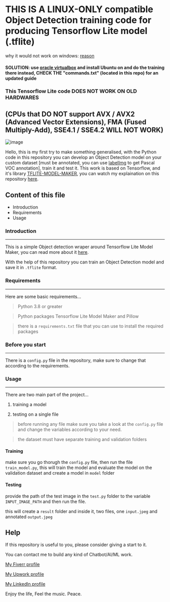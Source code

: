  # THIS IS A LINUX-ONLY compatible Object Detection training code for producing Tensorflow Lite model (.tflite)
 why it would not work on windows: [reason](https://github.com/google-research/google-research/issues/779)
 #### SOLUTION: use [oracle virtualbox](https://www.oracle.com/ph/virtualization/technologies/vm-downloads/virtualbox-downloads.html) and install Ubuntu on and do the training there instead, CHECK THE "commands.txt" (located in this repo) for an updated guide

### This Tensorflow Lite code DOES NOT WORK ON OLD HARDWARES 
## (CPUs that DO NOT support AVX / AVX2 (Advanced Vector Extensions), FMA (Fused Multiply-Add), SSE4.1 / SSE4.2 WILL NOT WORK)

![image](https://github.com/user-attachments/assets/a369e1c0-3f69-4713-ae4a-6004e6e64a8c)

Hello, this is my first try to make something generalised, with the Python code in this repository you can develop an Object Detection model on your custom dataset [must be annotated, you can use [labelImg](https://github.com/tzutalin/labelImg) to get Pascal VOC annotation], train it and test it. This work is based on Tensorflow, and it's library [TFLITE-MODEL-MAKER](https://www.tensorflow.org/lite/api_docs/python/tflite_model_maker), you can watch my explaination on this repository [here](https://youtu.be/Yp5kglvEIZ4).

## Content of this file

* Introduction
* Requirements
* Usage

### Introduction
---

This is a simple Object detection wraper around Tensorflow Lite Model Maker, you can read more about it [here](https://www.tensorflow.org/lite/api_docs/python/tflite_model_maker).

With the help of this repository you can train an Object Detection model and save it in `.tflite` format.

### Requirements
---

Here are some basic requirements...

> Python 3.8 or greater

> Python packages Tensorflow Lite Model Maker and Pillow

> there is a `requirements.txt` file that you can use to install the required packages

### Before you start
---

There is a `config.py` file in the repository, make sure to change that according to the requirements.

### Usage
---

There are two main part of the project...
    
1. training a model
    
2. testing on a single file

> before running any file make sure you take a look at the `config.py` file and change the variables according to your need.

> the dataset must have separate training and validation folders

#### Training

make sure you go thorugh the `config.py` file, then run the file `train_model.py`, this will train the model and evaluate the model on the validation dataset and create a model in `model` folder

#### Testing

provide the path of the test image in the `test.py` folder to the variable `INPUT_IMAGE_PATH` and then run the file.

this will create a `result` folder and inside it, two files, one `input.jpeg` and annotated `output.jpeg`

## Help

If this repository is useful to you, please consider giving a start to it.

You can contact me to build any kind of Chatbot/AI/ML work.

[My Fiverr profile](https://www.fiverr.com/rajkkapadia​)

[My Upwork profile](https://www.upwork.com/freelancers/~0176aeacfcff7f1fc2)

[My LinkedIn profile](https://www.linkedin.com/in/rajkkapadia/)

Enjoy the life, Feel the music.
Peace.
